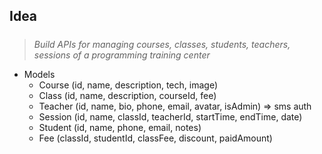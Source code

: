 ## Idea
#####

>*Build APIs for managing courses, classes, students, teachers, sessions of a programming training center*

- Models
   - Course (id, name, description, tech, image)
   - Class (id, name, description, courseId, fee)
   - Teacher (id, name, bio, phone, email, avatar, isAdmin) => sms auth
   - Session (id, name, classId, teacherId, startTime, endTime, date)
   - Student (id, name, phone, email, notes)
   - Fee (classId, studentId, classFee, discount, paidAmount)

